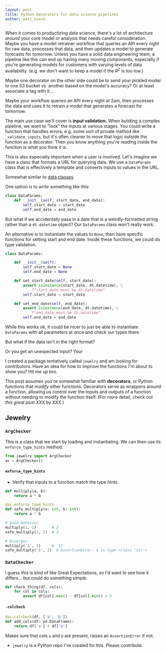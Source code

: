 ```yaml
---
layout: post
title: Python decorators for data science pipelines
author: matt_sosna
---
```


When it comes to productizing data science, there's a lot of architecture *around* your core model or analysis that needs careful consideration. Maybe you have a model retrainer workflow that queries an API every night for raw data, processes that data, and then updates a model to generate forecasts for tomorrow. Unless you have a solid data engineering team, a pipeline like this can end up having many moving components, especially if you're generating models for customers with varying levels of data availability. (e.g. we don't want to keep a model if the $R^2$ is too low.)


Maybe one decorator on the other side could be to send your pickled model to one S3 bucket vs. another based on the model's accuracy? Or at least associate a tag with it...


Maybe your workflow queries an API every night at 2am, then processes the data and uses it to retrain a model that generates a forecast for tomorrow.

The main use case we'll cover is **input validation.** When building a complex pipeline, we want to "lock" the inputs at various stages. You could write a function that handles errors, e.g. some sort of private method like `_validate_inputs`, but it's often cleaner to move that logic outside the function as a decorator. Then you know anything you're reading inside the function is what you think it is.

This is also especially important when a user is involved. Let's imagine we have a class that formats a URL for querying data. We use a `DataParams` class that is effectively a template and converts inputs to values in the URL.

Somewhat similar to [data classes](https://towardsdatascience.com/data-classes-in-python-8d1a09c1294b).

One option is to write something like this:

```python
class DataParams:
    def __init__(self, start_date, end_date):
        self.start_date = start_date
        self.end_date = end_date
```

But what if we accidentally pass in a date that is a weirdly-formatted string rather than a `dt.datetime` object? Our `DataParams` class won't really work.

An alternative is to instantiate the values to `None`, then have specific functions for setting start and end date. Inside these functions, we could do type validation.

```python
class DataParams:

    def __init__(self):
        self.start_date = None
        self.end_date = None

    def set_start_date(self, start_date):
        assert isinstance(start_date, dt.datetime), \
            f"start_date must be dt.datetime"
        self.start_date = start_date

    def set_end_date(self, end_date):
        assert isinstance(end_date, dt.datetime), \
            f"end_date must be dt.datetime"
        self.end_date = end_date
```

While this works ok, it could be nicer to just be able to instantiate `DataParams` with all parameters at once and check our types there.


But what if the data isn't in the right format?


Or you get an unexpected input? Your

I created a package tentatively called `jewelry` and am looking for contributors. Have an idea for how to improve the functions I'm about to show you? Hit me up bro.

This post assumes you're somewhat familiar with **decorators**, or Python functions that *modify* other functions. Decorators serve as wrappers around a function, allowing us control over the inputs and outputs of a function without needing to modify the function itself. (For more detail, check out *this great post XXX* by XXX.)

## Jewelry

### `ArgChecker`
This is a class that we start by loading and instantiating. We can then use its `enforce_type_hints` method.

```python
from jewelry import ArgChecker
ac = ArgChecker()
```

#### `enforce_type_hints`
* Verify that inputs to a function match the type hints.

```python
def multiply(a, b):
    return a * b

@ac.enforce_type_hints
def safe_multiply(a: int, b: int):
    return a * b

# Good behavior
multiply(1, 2)       # 2
safe_multiply(1, 2)  # 2

# Diverges
multiply('1', 2)     # '11'
safe_multiply('1', 2)  # AssertionError: a is type <class 'str'>
```




### `DataChecker`
I guess this is kind of like Great Expectations, so I'd want to see how it differs... but could do something simple.

```python
def check_thing(df, cols):
    for col in cols:
        assert df[col].max() - df[col].min() > 5
```

#### `.colcheck`

```python
@ac.colcheck(df, ['a', 'b'])
def add_cols(df: pd.DataFrame):
    return df['a'] + df['b']
```

Makes sure that cols `a` and `b` are present, raises an `AssertionError` if not.


* `jewelry` is a Python repo I've created for this. Please contribute.
